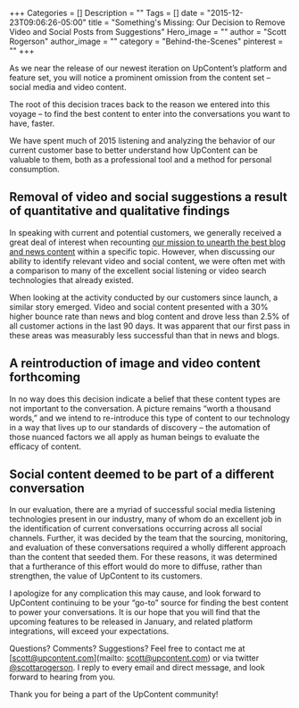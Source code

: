 +++
Categories = []
Description = ""
Tags = []
date = "2015-12-23T09:06:26-05:00"
title = "Something's Missing: Our Decision to Remove Video and Social Posts from Suggestions"
Hero_image = ""
author = "Scott Rogerson"
author_image = ""
category = "Behind-the-Scenes"
pinterest = ""
+++

As we near the release of our newest iteration on UpContent’s platform and feature set, you will notice a prominent omission from the content set – social media and video content.

The root of this decision traces back to the reason we entered into this voyage – to find the best content to enter into the conversations you want to have, faster.

We have spent much of 2015 listening and analyzing the behavior of our current customer base to better understand how UpContent can be valuable to them, both as a professional tool and a method for personal consumption.

## Removal of video and social suggestions a result of quantitative and qualitative findings

In speaking with current and potential customers, we generally received a great deal of interest when recounting [our mission to unearth the best blog and news content](http://www.upcontent.com/post/navigating-the-foundation-stage) within a specific topic. However, when discussing our ability to identify relevant video and social content, we were often met with a comparison to many of the excellent social listening or video search technologies that already existed.

When looking at the activity conducted by our customers since launch, a similar story emerged. Video and social content presented with a 30% higher bounce rate than news and blog content and drove less than 2.5% of all customer actions in the last 90 days. It was apparent that our first pass in these areas was measurably less successful than that in news and blogs.

## A reintroduction of image and video content forthcoming

In no way does this decision indicate a belief that these content types are not important to the conversation.  A picture remains “worth a thousand words,” and we intend to re-introduce this type of content to our technology in a way that lives up to our standards of discovery – the automation of those nuanced factors we all apply as human beings to evaluate the efficacy of content.

## Social content deemed to be part of a different conversation
In our evaluation, there are a myriad of successful social media listening technologies present in our industry, many of whom do an excellent job in the identification of current conversations occurring across all social channels. Further, it was decided by the team that the sourcing, monitoring, and evaluation of these conversations required a wholly different approach than the content that seeded them. For these reasons, it was determined that a furtherance of this effort would do more to diffuse, rather than strengthen, the value of UpContent to its customers.

I apologize for any complication this may cause, and look forward to UpContent continuing to be your “go-to” source for finding the best content to power your conversations. It is our hope that you will find that the upcoming features to be released in January, and related platform integrations, will exceed your expectations.  

Questions? Comments? Suggestions? Feel free to contact me at [scott@upcontent.com](mailto: scott@upcontent.com) or via twitter [@scottarogerson](http://twitter.com/scottarogerson). I reply to every email and direct message, and look forward to hearing from you.

Thank you for being a part of the UpContent community!
